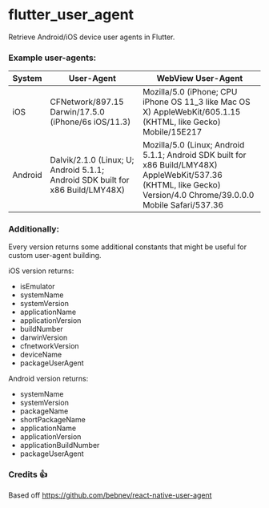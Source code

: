# flutter_user_agent

Retrieve Android/iOS device user agents in Flutter.

### Example user-agents:

| System | User-Agent | WebView User-Agent |
| ------ | ---------- | ------------------ |
| iOS    | CFNetwork/897.15 Darwin/17.5.0 (iPhone/6s iOS/11.3) | Mozilla/5.0 (iPhone; CPU iPhone OS 11_3 like Mac OS X) AppleWebKit/605.1.15 (KHTML, like Gecko) Mobile/15E217 |
| Android | Dalvik/2.1.0 (Linux; U; Android 5.1.1; Android SDK built for x86 Build/LMY48X) | Mozilla/5.0 (Linux; Android 5.1.1; Android SDK built for x86 Build/LMY48X) AppleWebKit/537.36 (KHTML, like Gecko) Version/4.0 Chrome/39.0.0.0 Mobile Safari/537.36 |

### Additionally:

Every version returns some additional constants that might be useful for custom user-agent building.

iOS version returns:
- isEmulator
- systemName
- systemVersion
- applicationName
- applicationVersion
- buildNumber
- darwinVersion
- cfnetworkVersion
- deviceName
- packageUserAgent

Android version returns:
- systemName
- systemVersion
- packageName
- shortPackageName
- applicationName
- applicationVersion
- applicationBuildNumber
- packageUserAgent

### Credits 👍

Based off https://github.com/bebnev/react-native-user-agent